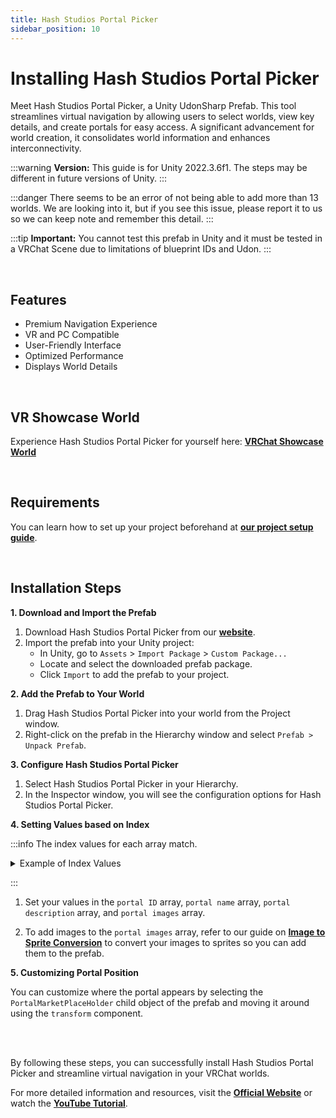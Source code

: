 ```yaml
---
title: Hash Studios Portal Picker
sidebar_position: 10
---
```


# Installing Hash Studios Portal Picker

Meet Hash Studios Portal Picker, a Unity UdonSharp Prefab. This tool streamlines virtual navigation by allowing users to select worlds, view key details, and create portals for easy access. A significant advancement for world creation, it consolidates world information and enhances interconnectivity.

:::warning
**Version:** This guide is for Unity 2022.3.6f1. The steps may be different in future versions of Unity.
:::

:::danger
There seems to be an error of not being able to add more than 13 worlds. We are looking into it, but if you see this issue, please report it to us so we can keep note and remember this detail.
:::

:::tip
**Important:** You cannot test this prefab in Unity and it must be tested in a VRChat Scene due to limitations of blueprint IDs and Udon.
:::

<br/>

## Features

- Premium Navigation Experience
- VR and PC Compatible
- User-Friendly Interface
- Optimized Performance
- Displays World Details

<br/>

## VR Showcase World

Experience Hash Studios Portal Picker for yourself here: **[VRChat Showcase World](https://vrchat.com/home/world/wrld_f2627123-d7ca-41d0-b9e5-fe79e98c7300)**

<br/>

## Requirements

You can learn how to set up your project beforehand at **[our project setup guide](/docs/general-concepts/settingupudon)**.

<br/>

## Installation Steps

**1. Download and Import the Prefab**

1. Download Hash Studios Portal Picker from our **[website](https://hashstudiosllc.com/hashstudiosportalpicker)**.
2. Import the prefab into your Unity project:
   - In Unity, go to `Assets` > `Import Package` > `Custom Package...`
   - Locate and select the downloaded prefab package.
   - Click `Import` to add the prefab to your project.

**2. Add the Prefab to Your World**

1. Drag Hash Studios Portal Picker into your world from the Project window.
2. Right-click on the prefab in the Hierarchy window and select `Prefab > Unpack Prefab`.

**3. Configure Hash Studios Portal Picker**

1. Select Hash Studios Portal Picker in your Hierarchy.
2. In the Inspector window, you will see the configuration options for Hash Studios Portal Picker.

**4. Setting Values based on Index**

:::info
The index values for each array match.

<details>
<summary>Example of Index Values</summary>

For example, the first portal is tied to index 0 of the `portal ID`, `portal name`, `portal description`, and `portal images`. This means that all details for the first portal should be in index 0 of each corresponding array.

**Example:**

If you have a portal with:
- `Portal ID`: "f2f3g3Bd231dlfase"
- `Portal Name`: "Fantasy World"
- `Portal Description`: "Explore the magical fantasy world."
- `Portal Image`: (Sprite of the Fantasy World)

All these details should be placed at index 0 in their respective arrays.

</details>

:::

1. Set your values in the `portal ID` array, `portal name` array, `portal description` array, and `portal images` array.

2. To add images to the `portal images` array, refer to our guide on **[Image to Sprite Conversion](DevelopmentDocumentation/docs/general-concepts/unityspriteconversion/)** to convert your images to sprites so you can add them to the prefab.

**5. Customizing Portal Position**

You can customize where the portal appears by selecting the `PortalMarketPlaceHolder` child object of the prefab and moving it around using the `transform` component.

<br/><br/>

By following these steps, you can successfully install Hash Studios Portal Picker and streamline virtual navigation in your VRChat worlds.

For more detailed information and resources, visit the **[Official Website](https://hashstudiosllc.com/hashstudiosportalpicker)** or watch the **[YouTube Tutorial](https://youtu.be/D3I-WGlKpmE)**.
